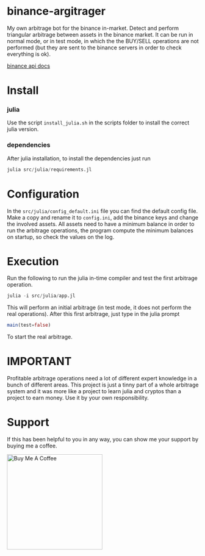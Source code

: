 # binance-argitrager
My own arbitrage bot for the binance in-market. Detect and perform triangular arbitrage between assets in the binance market. It can be run in normal mode, or in test mode, in which the the BUY/SELL operations are not performed (but they are sent to the binance servers in order to check everything is ok).

[binance api docs](https://binance-docs.github.io/apidocs/spot/en/#change-log)

# Install
### julia
Use the script `install_julia.sh` in the scripts folder to install the correct julia version.

### dependencies
After julia installation, to install the dependencies just run 

```julia
julia src/julia/requirements.jl
```

# Configuration
In the `src/julia/config_default.ini` file you can find the default config file. Make a copy and rename it to `config.ini`, add the binance keys and change the involved assets. All assets need to have a minimum balance in order to run the arbitrage operations, the program compute the minimum balances on startup, so check the values on the log.

# Execution

Run the following to run the julia in-time compiler and test the first arbitrage operation.

```julia
julia -i src/julia/app.jl
```

This will perform an initial arbitrage (in test mode, it does not perform the real operations). After this first arbitrage, just type in the julia prompt

```julia
main(test=false)
```

To start the real arbitrage.

# IMPORTANT

Profitable arbitrage operations need a lot of different expert knowledge in a bunch of different areas. This project is just a tinny part of a whole arbitrage system and it was more like a project to learn julia and cryptos than a project to earn money. Use it by your own responsibility.

# Support

If this has been helpful to you in any way, you can show me your support by buying me a coffee.

<a href="https://www.buymeacoffee.com/ricardohs" target="_blank"><img src="https://cdn.buymeacoffee.com/buttons/v2/default-blue.png" alt="Buy Me A Coffee" width="250"></a>
